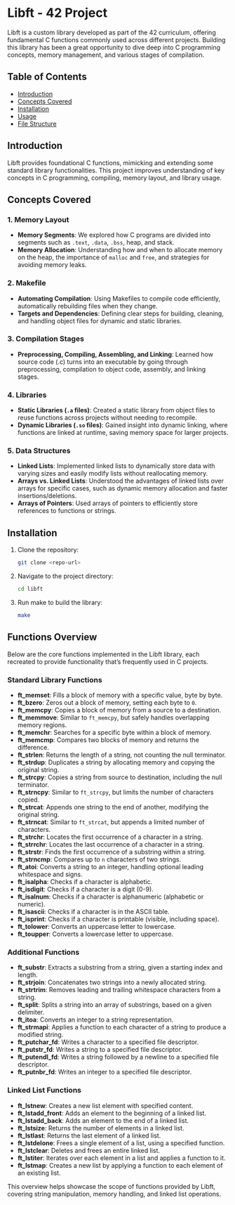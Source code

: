 # Libft - 42 Project

Libft is a custom library developed as part of the 42 curriculum, offering fundamental C functions commonly used across different projects. Building this library has been a great opportunity to dive deep into C programming concepts, memory management, and various stages of compilation.

## Table of Contents
- [Introduction](#introduction)
- [Concepts Covered](#concepts-covered)
- [Installation](#installation)
- [Usage](#usage)
- [File Structure](#file-structure)

## Introduction
Libft provides foundational C functions, mimicking and extending some standard library functionalities. This project improves understanding of key concepts in C programming, compiling, memory layout, and library usage.

## Concepts Covered

### 1. Memory Layout
   - **Memory Segments**: We explored how C programs are divided into segments such as `.text`, `.data`, `.bss`, heap, and stack.
   - **Memory Allocation**: Understanding how and when to allocate memory on the heap, the importance of `malloc` and `free`, and strategies for avoiding memory leaks.

### 2. Makefile
   - **Automating Compilation**: Using Makefiles to compile code efficiently, automatically rebuilding files when they change.
   - **Targets and Dependencies**: Defining clear steps for building, cleaning, and handling object files for dynamic and static libraries.

### 3. Compilation Stages
   - **Preprocessing, Compiling, Assembling, and Linking**: Learned how source code (.c) turns into an executable by going through preprocessing, compilation to object code, assembly, and linking stages.

### 4. Libraries
   - **Static Libraries (`.a` files)**: Created a static library from object files to reuse functions across projects without needing to recompile.
   - **Dynamic Libraries (`.so` files)**: Gained insight into dynamic linking, where functions are linked at runtime, saving memory space for larger projects.

### 5. Data Structures
   - **Linked Lists**: Implemented linked lists to dynamically store data with varying sizes and easily modify lists without reallocating memory.
   - **Arrays vs. Linked Lists**: Understood the advantages of linked lists over arrays for specific cases, such as dynamic memory allocation and faster insertions/deletions.
   - **Arrays of Pointers**: Used arrays of pointers to efficiently store references to functions or strings.

## Installation

1. Clone the repository:
   ```bash
   git clone <repo-url>
2. Navigate to the project directory:
   ```bash
   cd libft
3. Run make to build the library:
   ```bash
   make

## Functions Overview

Below are the core functions implemented in the Libft library, each recreated to provide functionality that’s frequently used in C projects.

### Standard Library Functions

- **ft_memset**: Fills a block of memory with a specific value, byte by byte.
- **ft_bzero**: Zeros out a block of memory, setting each byte to `0`.
- **ft_memcpy**: Copies a block of memory from a source to a destination.
- **ft_memmove**: Similar to `ft_memcpy`, but safely handles overlapping memory regions.
- **ft_memchr**: Searches for a specific byte within a block of memory.
- **ft_memcmp**: Compares two blocks of memory and returns the difference.
- **ft_strlen**: Returns the length of a string, not counting the null terminator.
- **ft_strdup**: Duplicates a string by allocating memory and copying the original string.
- **ft_strcpy**: Copies a string from source to destination, including the null terminator.
- **ft_strncpy**: Similar to `ft_strcpy`, but limits the number of characters copied.
- **ft_strcat**: Appends one string to the end of another, modifying the original string.
- **ft_strncat**: Similar to `ft_strcat`, but appends a limited number of characters.
- **ft_strchr**: Locates the first occurrence of a character in a string.
- **ft_strrchr**: Locates the last occurrence of a character in a string.
- **ft_strstr**: Finds the first occurrence of a substring within a string.
- **ft_strncmp**: Compares up to `n` characters of two strings.
- **ft_atoi**: Converts a string to an integer, handling optional leading whitespace and signs.
- **ft_isalpha**: Checks if a character is alphabetic.
- **ft_isdigit**: Checks if a character is a digit (0-9).
- **ft_isalnum**: Checks if a character is alphanumeric (alphabetic or numeric).
- **ft_isascii**: Checks if a character is in the ASCII table.
- **ft_isprint**: Checks if a character is printable (visible, including space).
- **ft_tolower**: Converts an uppercase letter to lowercase.
- **ft_toupper**: Converts a lowercase letter to uppercase.

### Additional Functions

- **ft_substr**: Extracts a substring from a string, given a starting index and length.
- **ft_strjoin**: Concatenates two strings into a newly allocated string.
- **ft_strtrim**: Removes leading and trailing whitespace characters from a string.
- **ft_split**: Splits a string into an array of substrings, based on a given delimiter.
- **ft_itoa**: Converts an integer to a string representation.
- **ft_strmapi**: Applies a function to each character of a string to produce a modified string.
- **ft_putchar_fd**: Writes a character to a specified file descriptor.
- **ft_putstr_fd**: Writes a string to a specified file descriptor.
- **ft_putendl_fd**: Writes a string followed by a newline to a specified file descriptor.
- **ft_putnbr_fd**: Writes an integer to a specified file descriptor.

### Linked List Functions

- **ft_lstnew**: Creates a new list element with specified content.
- **ft_lstadd_front**: Adds an element to the beginning of a linked list.
- **ft_lstadd_back**: Adds an element to the end of a linked list.
- **ft_lstsize**: Returns the number of elements in a linked list.
- **ft_lstlast**: Returns the last element of a linked list.
- **ft_lstdelone**: Frees a single element of a list, using a specified function.
- **ft_lstclear**: Deletes and frees an entire linked list.
- **ft_lstiter**: Iterates over each element in a list and applies a function to it.
- **ft_lstmap**: Creates a new list by applying a function to each element of an existing list.

This overview helps showcase the scope of functions provided by Libft, covering string manipulation, memory handling, and linked list operations.
